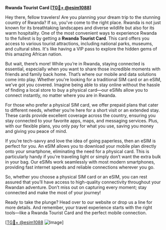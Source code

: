 **Rwanda Tourist Card [[TG💪+ @esim1088](https://t.me/s/esim1088)]**

Hey there, fellow travelers! Are you planning your dream trip to the stunning country of Rwanda? If so, you've come to the right place. Rwanda is not just known for its breathtaking landscapes and diverse wildlife but also for its warm hospitality. One of the most convenient ways to experience Rwanda to the fullest is by getting a **Rwanda Tourist Card**. This card offers you access to various tourist attractions, including national parks, museums, and cultural sites. It's like having a VIP pass to explore the hidden gems of this amazing African nation.

But wait, there’s more! While you’re in Rwanda, staying connected is essential, especially when you want to share those incredible moments with friends and family back home. That’s where our mobile and data solutions come into play. Whether you're looking for a traditional SIM card or an eSIM, we’ve got you covered. Imagine being able to stay online without the hassle of finding a local store to buy a physical card—our eSIMs allow you to connect instantly, no matter where you are in Rwanda.

For those who prefer a physical SIM card, we offer prepaid plans that cater to different needs, whether you’re here for a short visit or an extended stay. These cards provide excellent coverage across the country, ensuring you stay connected to your favorite apps, maps, and messaging services. Plus, with our flexible plans, you only pay for what you use, saving you money and giving you peace of mind.

If you’re tech-savvy and love the idea of going paperless, then an eSIM is perfect for you. An eSIM allows you to download your mobile plan directly onto your smartphone, eliminating the need for a physical card. This is particularly handy if you're traveling light or simply don’t want the extra bulk in your bag. Our eSIMs work seamlessly with most modern smartphones, providing fast internet speeds and reliable connections wherever you go.

So, whether you choose a physical SIM card or an eSIM, you can rest assured that you’ll have access to high-quality connectivity throughout your Rwandan adventure. Don’t miss out on capturing every moment; stay connected and make the most of your journey!

Ready to take the plunge? Head over to our website or drop us a line for more details. And remember, your travel experience starts with the right tools—like a Rwanda Tourist Card and the perfect mobile connection.

[[TG💪+ @esim1088](https://t.me/s/esim1088) ![Image](https://i.postimg.cc/Y0z9fWf4/image.png)]